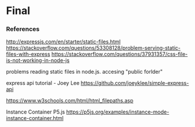 # Final
### References
http://expressjs.com/en/starter/static-files.html
https://stackoverflow.com/questions/53308128/problem-serving-static-files-with-express
https://stackoverflow.com/questions/37931357/css-file-is-not-working-in-node-js

problems reading static files in node.js. accesing "public forlder"

express api tutorial - Joey Lee https://github.com/joeyklee/simple-express-api

https://www.w3schools.com/html/html_filepaths.asp


Instance Container P5.js https://p5js.org/examples/instance-mode-instance-container.html 
 
